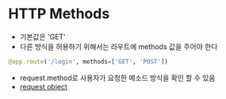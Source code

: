 # HTTP Methods

- 기본값은 'GET'
- 다른 방식을 허용하기 위해서는 라우트에 methods 값을 주어야 한다

```python
@app.route('/login', methods=['GET', 'POST'])
```

- request.method로 사용자가 요청한 메소드 방식을 확인 할 수 있음
- [request object](https://flask.palletsprojects.com/en/2.3.x/quickstart/#the-request-object)
